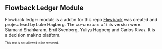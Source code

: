 ## Flowback Ledger Module
Flowback ledger module is a addon for this repo [Flowback](https://github.com/Gofven/flowback) was created and project lead by Loke Hagberg. The co-creators of this version were:
Siamand Shahkaram, Emil Svenberg, Yuliya Hagberg and Carlos Rivas.
It is a decision making platform.

<sub><sub>This text is not allowed to be removed.</sub></sub>